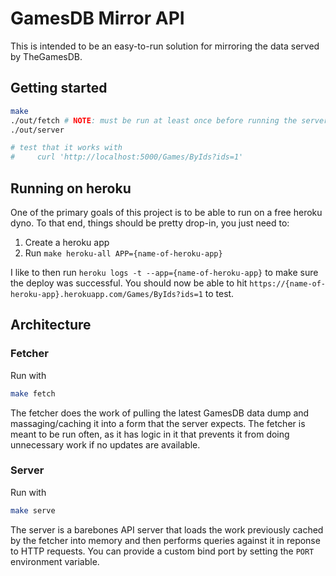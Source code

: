 # GamesDB Mirror API

This is intended to be an easy-to-run solution for mirroring the data served by TheGamesDB.

## Getting started

```sh
make
./out/fetch # NOTE: must be run at least once before running the server
./out/server

# test that it works with
#     curl 'http://localhost:5000/Games/ByIds?ids=1'
```

## Running on heroku

One of the primary goals of this project is to be able to run on a free heroku dyno. To that end, things should be pretty drop-in, you just need to:

1. Create a heroku app
2. Run `make heroku-all APP={name-of-heroku-app}`

I like to then run `heroku logs -t --app={name-of-heroku-app}` to make sure the deploy was successful. You should now be able to hit `https://{name-of-heroku-app}.herokuapp.com/Games/ByIds?ids=1` to test.

## Architecture

### Fetcher

Run with

```sh
make fetch
```

The fetcher does the work of pulling the latest GamesDB data dump and massaging/caching it into a form that the server expects. The fetcher is meant to be run often, as it has logic in it that prevents it from doing unnecessary work if no updates are available.

### Server

Run with

```sh
make serve
```

The server is a barebones API server that loads the work previously cached by the fetcher into memory and then performs queries against it in reponse to HTTP requests. You can provide a custom bind port by setting the `PORT` environment variable.
